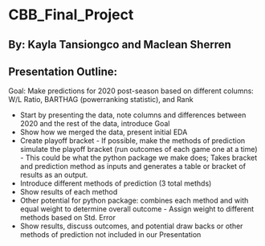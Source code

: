 # CBB_Final_Project
## By: Kayla Tansiongco and Maclean Sherren

## Presentation Outline:
Goal: Make predictions for 2020 post-season based on different columns: W/L Ratio, BARTHAG (powerranking statistic), and Rank

- Start by presenting the data, note columns and differences between 2020 and the rest of the data, introduce Goal
- Show how we merged the data, present initial EDA
- Create playoff bracket
      - If possible, make the methods of prediction simulate the playoff bracket (run outcomes of each game one at a time)
      - This could be what the python package we make does; Takes bracket and prediction method as inputs and generates a table or bracket of results as an output.
- Introduce different methods of prediction (3 total methds)
- Show results of each method
- Other potential for python package: combines each method and with equal weight to determine overall outcome
      - Assign weight to different methods based on Std. Error
- Show results, discuss outcomes, and potential draw backs or other methods of prediction not included in our Presentation
